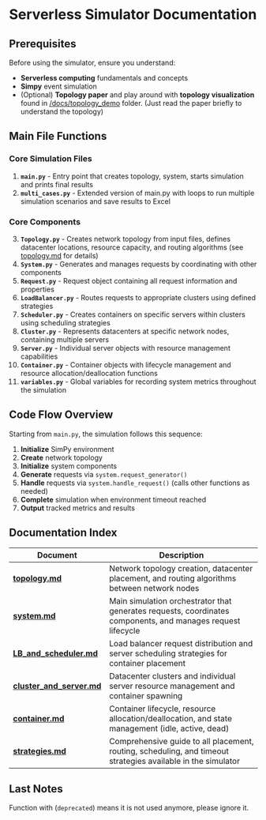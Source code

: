 
# Serverless Simulator Documentation

## Prerequisites

Before using the simulator, ensure you understand:
- **Serverless computing** fundamentals and concepts
- **Simpy** event simulation
- (Optional) **Topology paper** and play around with **topology visualization** found in [/docs/topology_demo](/docs/topology_demo) folder. (Just read the paper briefly to understand the topology)

## Main File Functions

### Core Simulation Files
1. **`main.py`** - Entry point that creates topology, system, starts simulation and prints final results
2. **`multi_cases.py`** - Extended version of main.py with loops to run multiple simulation scenarios and save results to Excel

### Core Components
3. **`Topology.py`** - Creates network topology from input files, defines datacenter locations, resource capacity, and routing algorithms (see [topology.md](topology.md) for details)
4. **`System.py`** - Generates and manages requests by coordinating with other components
5. **`Request.py`** - Request object containing all request information and properties
6. **`LoadBalancer.py`** - Routes requests to appropriate clusters using defined strategies
7. **`Scheduler.py`** - Creates containers on specific servers within clusters using scheduling strategies
8. **`Cluster.py`** - Represents datacenters at specific network nodes, containing multiple servers
9. **`Server.py`** - Individual server objects with resource management capabilities
10. **`Container.py`** - Container objects with lifecycle management and resource allocation/deallocation functions
11. **`variables.py`** - Global variables for recording system metrics throughout the simulation

## Code Flow Overview

Starting from `main.py`, the simulation follows this sequence:

1. **Initialize** SimPy environment
2. **Create** network topology
3. **Initialize** system components
4. **Generate** requests via `system.request_generator()`
5. **Handle** requests via `system.handle_request()` (calls other functions as needed)
6. **Complete** simulation when environment timeout reached
7. **Output** tracked metrics and results

## Documentation Index

| Document | Description |
|----------|-------------|
| **[topology.md](topology.md)** | Network topology creation, datacenter placement, and routing algorithms between network nodes |
| **[system.md](system.md)** | Main simulation orchestrator that generates requests, coordinates components, and manages request lifecycle |
| **[LB_and_scheduler.md](LB_and_scheduler.md)** | Load balancer request distribution and server scheduling strategies for container placement |
| **[cluster_and_server.md](cluster_and_server.md)** | Datacenter clusters and individual server resource management and container spawning |
| **[container.md](container.md)** | Container lifecycle, resource allocation/deallocation, and state management (idle, active, dead) |
| **[strategies.md](strategies.md)** | Comprehensive guide to all placement, routing, scheduling, and timeout strategies available in the simulator |

## Last Notes  

Function with (`deprecated`) means it is not used anymore, please ignore it.

